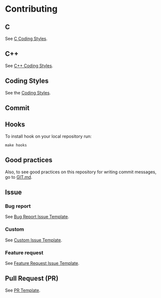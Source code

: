 # Contributing

## C

See [C Coding Styles](./CODING_STYLES.md#c).

## C++

See [C++ Coding Styles](./CODING_STYLES.md#c-1).

## Coding Styles

See the [Coding Styles](./CODING_STYLES.md).

## Commit

## Hooks

To install hook on your local repository run:

```
make hooks
```

## Good practices

Also, to see good practices on this repository for writing commit messages, go to [GIT.md](./GIT.md).

## Issue

### Bug report

See [Bug Report Issue Template](./.github/ISSUE_TEMPLATE/bug_report.md).

### Custom

See [Custom Issue Template](./.github/ISSUE_TEMPLATE/custom.md).

### Feature request

See [Feature Request Issue Template](./.github/ISSUE_TEMPLATE/feature_request.md).

## Pull Request (PR)

See [PR Template](./.github/pull_request_template.md).

